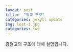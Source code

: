 ```yaml
---
layout: post
title:  "학교 구조"
categories: jekyll update
img: lost-3.jpg
categories: two
---
```


광철고의 구조에 대해 설명합니다.
